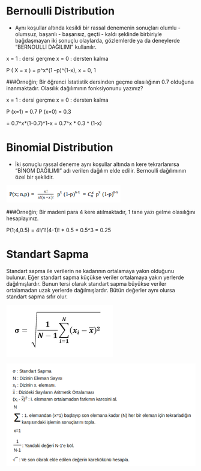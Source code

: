# Bernoulli Distribution

* Aynı koşullar altında kesikli bir rassal denemenin sonuçları olumlu - olumsuz, başarılı - başarısız, geçti - kaldı şeklinde birbiriyle bağdaşmayan iki sonuçlu olaylarda, gözlemlerde ya da deneylerde “BERNOULLİ DAĞILIMI” kullanılır. 

x = 1 : dersi gerçme
x = 0 : dersten kalma

P ( X = x ) = p^x*(1 –p)^(1-x),   x = 0, 1

###Örneğin; Bir  öğrenci  İstatistik  dersinden  geçme  olasılığının  0.7  olduğuna inanmaktadır.  Olasılık  dağılımının  fonksiyonunu  yazınız?  

x = 1 : dersi gerçme
x = 0 : dersten kalma

P (x=1) = 0.7
P (x=0) = 0.3 

= 0.7^x*(1-0.7)^1-x = 0.7^x * 0.3 ^ (1-x)

# Binomial Distribution

* İki  sonuçlu  rassal  deneme  aynı  koşullar  altında  n  kere  tekrarlanırsa  “BİNOM DAĞILIMI” adı verilen dağılım elde edilir. Bernoulli dağılımının özel bir şeklidir. 

![](https://github.com/yildirimyy/binomial-bernoulli/blob/master/Screen/1.png) 

###Örneğin; Bir  madeni  para  4  kere atılmaktadır, 1  tane  yazı  gelme olasılığını hesaplayınız.

P(1;4,0.5) = 4!/1!(4-1)! * 0.5 * 0.5^3 = 0.25

# Standart Sapma

Standart sapma ile verilerin ne kadarının ortalamaya yakın olduğunu bulunur. Eğer standart sapma küçükse veriler ortalamaya yakın yerlerde dağılmışlardır. Bunun tersi olarak standart sapma büyükse veriler ortalamadan uzak yerlerde dağılmışlardır. Bütün değerler aynı olursa standart sapma sıfır olur.

![](https://github.com/yildirimyy/binomial-bernoulli/blob/master/Screen/2.png) 

![](https://github.com/yildirimyy/binomial-bernoulli/blob/master/Screen/3.png) 
